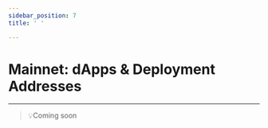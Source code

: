 ```yaml
---
sidebar_position: 7
title: ' '

---
```


# Mainnet: dApps & Deployment Addresses

---
> 💡Coming soon